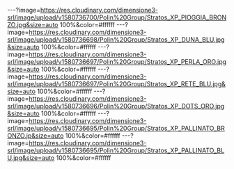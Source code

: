 ---?image=https://res.cloudinary.com/dimensione3-srl/image/upload/v1580736700/Polin%20Group/Stratos_XP_PIOGGIA_BRONZO.jpg&size=auto 100%&color=#ffffff
---?image=https://res.cloudinary.com/dimensione3-srl/image/upload/v1580736698/Polin%20Group/Stratos_XP_DUNA_BLU.jpg&size=auto 100%&color=#ffffff
---?image=https://res.cloudinary.com/dimensione3-srl/image/upload/v1580736697/Polin%20Group/Stratos_XP_PERLA_ORO.jpg&size=auto 100%&color=#ffffff
---?image=https://res.cloudinary.com/dimensione3-srl/image/upload/v1580736697/Polin%20Group/Stratos_XP_RETE_BLU.jpg&size=auto 100%&color=#ffffff
---?image=https://res.cloudinary.com/dimensione3-srl/image/upload/v1580736696/Polin%20Group/Stratos_XP_DOTS_ORO.jpg&size=auto 100%&color=#ffffff
---?image=https://res.cloudinary.com/dimensione3-srl/image/upload/v1580736695/Polin%20Group/Stratos_XP_PALLINATO_BRONZO.jp&size=auto 100%&color=#ffffff
---?image=https://res.cloudinary.com/dimensione3-srl/image/upload/v1580736695/Polin%20Group/Stratos_XP_PALLINATO_BLU.jpg&size=auto 100%&color=#ffffff
